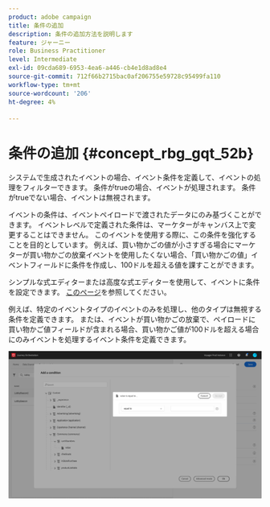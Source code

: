 ```yaml
---
product: adobe campaign
title: 条件の追加
description: 条件の追加方法を説明します
feature: ジャーニー
role: Business Practitioner
level: Intermediate
exl-id: 09cda689-6953-4ea6-a446-cb4e1d8ad8e4
source-git-commit: 712f66b2715bac0af206755e59728c95499fa110
workflow-type: tm+mt
source-wordcount: '206'
ht-degree: 4%

---
```


# 条件の追加 {#concept_rbg_gqt_52b}

システムで生成されたイベントの場合、イベント条件を定義して、イベントの処理をフィルターできます。 条件がtrueの場合、イベントが処理されます。 条件がtrueでない場合、イベントは無視されます。

イベントの条件は、イベントペイロードで渡されたデータにのみ基づくことができます。 イベントレベルで定義された条件は、マーケターがキャンバス上で変更することはできません。 このイベントを使用する際に、この条件を強化することを目的としています。 例えば、買い物かごの値が小さすぎる場合にマーケターが買い物かごの放棄イベントを使用したくない場合、「買い物かごの値」イベントフィールドに条件を作成し、100ドルを超える値を課すことができます。

シンプルな式エディターまたは高度な式エディターを使用して、イベントに条件を設定できます。 [このページ](../expression/expressionadvanced.md)を参照してください。

例えば、特定のイベントタイプのイベントのみを処理し、他のタイプは無視する条件を定義できます。 または、イベントが買い物かごの放棄で、ペイロードに買い物かご値フィールドが含まれる場合、買い物かご値が100ドルを超える場合にのみイベントを処理するイベント条件を定義できます。

![](../assets/journey78.png)

